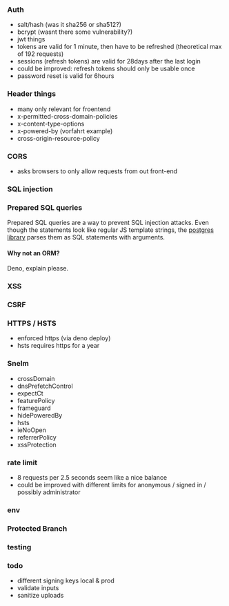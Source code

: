 ### Auth
- salt/hash (was it sha256 or sha512?)
- bcrypt (wasnt there some vulnerability?)
- jwt things
- tokens are valid for 1 minute, then have to be refreshed (theoretical max of 192 requests)
- sessions (refresh tokens) are valid for 28days after the last login
- could be improved: refresh tokens should only be usable once
- password reset is valid for 6hours

### Header things
- many only relevant for froentend
- x-permitted-cross-domain-policies
- x-content-type-options
- x-powered-by (vorfahrt example)
- cross-origin-resource-policy

### CORS
- asks browsers to only allow requests from out front-end

### SQL injection

### Prepared SQL queries
Prepared SQL queries are a way to prevent SQL injection attacks.
Even though the statements look like regular JS template strings, the [postgres library](https://deno-postgres.com/#/?id=template-strings) parses them as SQL statements with arguments.

#### Why not an ORM?
Deno, explain please.

### XSS

### CSRF

### HTTPS / HSTS
- enforced https (via deno deploy)
- hsts requires https for a year

### Snelm
- crossDomain
- dnsPrefetchControl
- expectCt
- featurePolicy
- frameguard
- hidePoweredBy
- hsts
- ieNoOpen
- referrerPolicy
- xssProtection

### rate limit
- 8 requests per 2.5 seconds seem like a nice balance
- could be improved with different limits for anonymous / signed in / possibly administrator

### env

### Protected Branch

### testing

### todo
- different signing keys local & prod
- validate inputs
- sanitize uploads